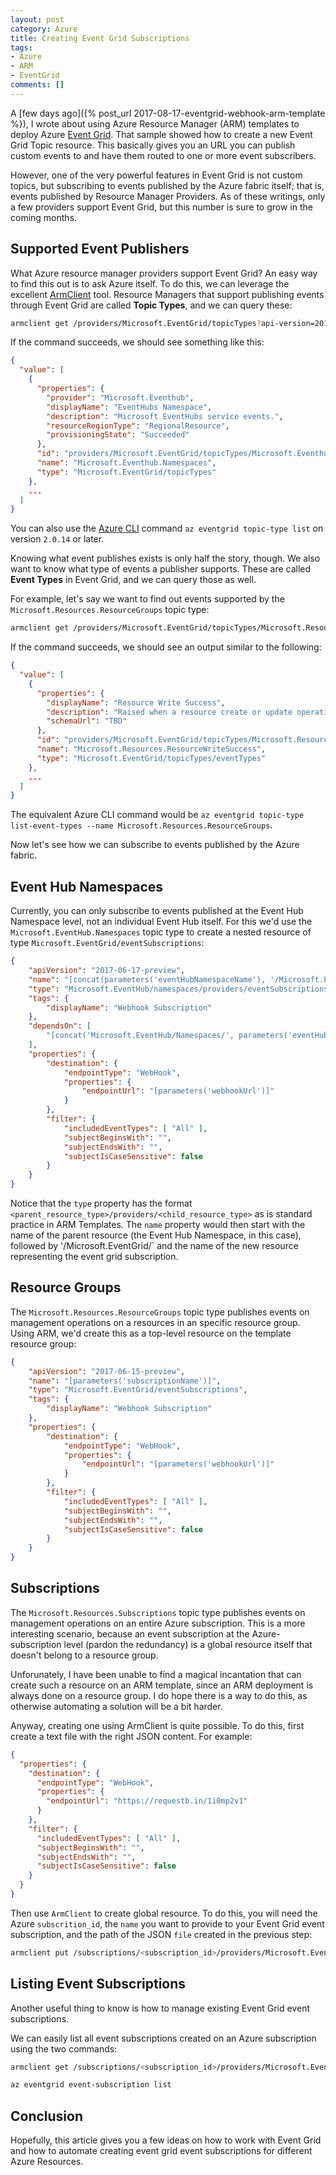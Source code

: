 ```yaml
---
layout: post
category: Azure
title: Creating Event Grid Subscriptions
tags:
- Azure
- ARM
- EventGrid
comments: []
---
```

A [few days ago]({% post_url 2017-08-17-eventgrid-webhook-arm-template %}), I wrote about using
Azure Resource Manager (ARM) templates to deploy Azure [Event Grid](https://docs.microsoft.com/en-us/azure/event-grid/overview).
That sample showed how to create a new Event Grid Topic resource. This basically gives you
an URL you can publish custom events to and have them routed to one or more event subscribers.

However, one of the very powerful features in Event Grid is not custom topics, but subscribing
to events published by the Azure fabric itself; that is, events published by Resource Manager
Providers. As of these writings, only a few providers support Event Grid, but this number is sure
to grow in the coming months.

## Supported Event Publishers

What Azure resource manager providers support Event Grid? An easy way to find this out
is to ask Azure itself. To do this, we can leverage the excellent
[ArmClient](https://github.com/projectkudu/ARMClient) tool. Resource Managers that support
publishing events through Event Grid are called __Topic Types__, and we can query these:

```sh
armclient get /providers/Microsoft.EventGrid/topicTypes?api-version=2017-06-15-preview
```

If the command succeeds, we should see something like this:

```json
{
  "value": [
    {
      "properties": {
        "provider": "Microsoft.Eventhub",
        "displayName": "EventHubs Namespace",
        "description": "Microsoft EventHubs service events.",
        "resourceRegionType": "RegionalResource",
        "provisioningState": "Succeeded"
      },
      "id": "providers/Microsoft.EventGrid/topicTypes/Microsoft.Eventhub.Namespaces",
      "name": "Microsoft.Eventhub.Namespaces",
      "type": "Microsoft.EventGrid/topicTypes"
    },
    ...
  ]
}
```

You can also use the [Azure CLI](https://docs.microsoft.com/en-us/cli/azure/install-azure-cli)
command `az eventgrid topic-type list` on version `2.0.14` or later.

Knowing what event publishes exists is only half the story, though. We also want to
know what type of events a publisher supports. These are called __Event Types__ in
Event Grid, and we can query those as well.

For example, let's say we want to find out events supported by the `Microsoft.Resources.ResourceGroups`
topic type:

```sh
armclient get /providers/Microsoft.EventGrid/topicTypes/Microsoft.Resources.ResourceGroups/eventTypes?api-version=2017-06-15-preview
```

If the command succeeds, we should see an output similar to the following:

```json
{
  "value": [
    {
      "properties": {
        "displayName": "Resource Write Success",
        "description": "Raised when a resource create or update operation succeeds.",
        "schemaUrl": "TBD"
      },
      "id": "providers/Microsoft.EventGrid/topicTypes/Microsoft.Resources.ResourceGroups/eventTypes/Microsoft.Resources.ResourceWriteSuccess",
      "name": "Microsoft.Resources.ResourceWriteSuccess",
      "type": "Microsoft.EventGrid/topicTypes/eventTypes"
    },
    ...
  ]
}
```

The equivalent Azure CLI command would be `az eventgrid topic-type list-event-types --name Microsoft.Resources.ResourceGroups`.

Now let's see how we can subscribe to events published by the Azure fabric.

## Event Hub Namespaces

Currently, you can only subscribe to events published at the Event Hub Namespace
level, not an individual Event Hub itself. For this we'd use the `Microsoft.EventHub.Namespaces`
topic type to create a nested resource of type `Microsoft.EventGrid/eventSubscriptions`:

```json
{
    "apiVersion": "2017-06-17-preview",
    "name": "[concat(parameters('eventHubNamespaceName'), '/Microsoft.EventGrid/', parameters('subscriptionName'))]",
    "type": "Microsoft.EventHub/namespaces/providers/eventSubscriptions",
    "tags": {
        "displayName": "Webhook Subscription"
    },
    "dependsOn": [
        "[concat('Microsoft.EventHub/Namespaces/', parameters('eventHubNamespaceName'))]"
    ],
    "properties": {
        "destination": {
            "endpointType": "WebHook",
            "properties": {
                "endpointUrl": "[parameters('webhookUrl')]"
            }
        },
        "filter": {
            "includedEventTypes": [ "All" ],
            "subjectBeginsWith": "",
            "subjectEndsWith": "",
            "subjectIsCaseSensitive": false
        }
    }
}
```

Notice that the `type` property has the format `<parent_resource_type>/providers/<child_resource_type>`
as is standard practice in ARM Templates. The `name` property would then start with the
name of the parent resource (the Event Hub Namespace, in this case), followed by '/Microsoft.EventGrid/`
and the name of the new resource representing the event grid subscription.

## Resource Groups

The `Microsoft.Resources.ResourceGroups` topic type publishes events on management operations
on a resources in an specific resource group. Using ARM, we'd create this as a top-level
resource on the template resource group:

```json
{
    "apiVersion": "2017-06-15-preview",
    "name": "[parameters('subscriptionName')]",
    "type": "Microsoft.EventGrid/eventSubscriptions",
    "tags": {
        "displayName": "Webhook Subscription"
    },
    "properties": {
        "destination": {
            "endpointType": "WebHook",
            "properties": {
                "endpointUrl": "[parameters('webhookUrl')]"
            }
        },
        "filter": {
            "includedEventTypes": [ "All" ],
            "subjectBeginsWith": "",
            "subjectEndsWith": "",
            "subjectIsCaseSensitive": false
        }
    }
}
```

## Subscriptions

The `Microsoft.Resources.Subscriptions` topic type publishes events on management operations
on an entire Azure subscription. This is a more interesting scenario, because an event subscription
at the Azure-subscription level (pardon the redundancy) is a global resource itself that doesn't
belong to a resource group.

Unforunately, I have been unable to find a magical incantation that can create such a resource
on an ARM template, since an ARM deployment is always done on a resource group. I do hope there
is a way to do this, as otherwise automating a solution will be a bit harder.

Anyway, creating one using ArmClient is quite possible. To do this, first create a text file
with the right JSON content. For example:

```json
{
  "properties": {
    "destination": {
      "endpointType": "WebHook",
      "properties": {
        "endpointUrl": "https://requestb.in/1i0mp2v1"
      }
    },
    "filter": {
      "includedEventTypes": [ "All" ],
      "subjectBeginsWith": "",
      "subjectEndsWith": "",
      "subjectIsCaseSensitive": false
    }
  }
}
```

Then use `ArmClient` to create global resource. To do this, you will need the Azure `subscrition_id`,
the `name` you want to provide to your Event Grid event subscription, and the path of the JSON `file`
created in the previous step:

```sh
armclient put /subscriptions/<subscription_id>/providers/Microsoft.EventGrid/eventSubscriptions/<name>?api-version=2017-06-15-preview @<file>
```

## Listing Event Subscriptions

Another useful thing to know is how to manage existing Event Grid event subscriptions.

We can easily list all event subscriptions created on an Azure subscription using 
the two commands:

```sh
armclient get /subscriptions/<subscription_id>/providers/Microsoft.EventGrid/eventSubscriptions?api-version=2017-06-15-preview

az eventgrid event-subscription list
```

## Conclusion

Hopefully, this article gives you a few ideas on how to work with Event Grid and
how to automate creating event grid event subscriptions for different Azure Resources.